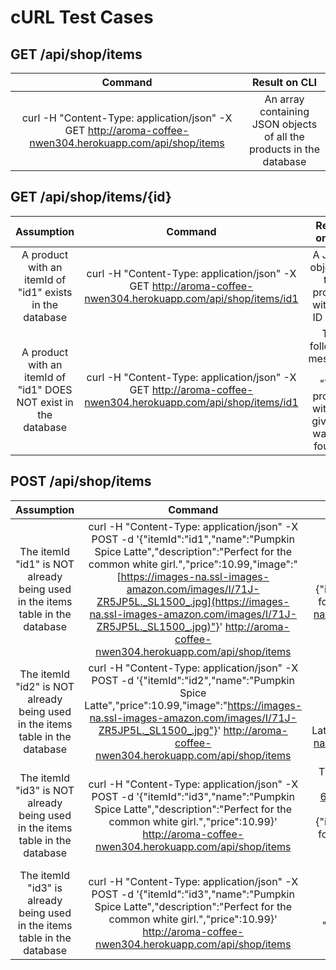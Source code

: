 # cURL Test Cases

## GET /api/shop/items

|                                                 Command                                                  |                            Result on CLI                             |
| :------------------------------------------------------------------------------------------------------: | :------------------------------------------------------------------: |
| curl -H "Content-Type: application/json" -X GET http://aroma-coffee-nwen304.herokuapp.com/api/shop/items | An array containing JSON objects of all the products in the database |

## GET /api/shop/items/{id}

|                            Assumption                            |                                                   Command                                                    |                                Result on CLI                                 |
| :--------------------------------------------------------------: | :----------------------------------------------------------------------------------------------------------: | :--------------------------------------------------------------------------: |
|     A product with an itemId of "id1" exists in the database     | curl -H "Content-Type: application/json" -X GET http://aroma-coffee-nwen304.herokuapp.com/api/shop/items/id1 |                A JSON object of the product with the ID "id1"                |
| A product with an itemId of "id1" DOES NOT exist in the database | curl -H "Content-Type: application/json" -X GET http://aroma-coffee-nwen304.herokuapp.com/api/shop/items/id1 | The following message:<br><br>"The product with the given ID was not found." |

## POST /api/shop/items

|                                  Assumption                                   |                                                                                                                                                      Command                                                                                                                                                       |                                                                                                                                                                                           Result on CLI                                                                                                                                                                                            |
| :---------------------------------------------------------------------------: | :----------------------------------------------------------------------------------------------------------------------------------------------------------------------------------------------------------------------------------------------------------------------------------------------------------------: | :------------------------------------------------------------------------------------------------------------------------------------------------------------------------------------------------------------------------------------------------------------------------------------------------------------------------------------------------------------------------------------------------: |
| The itemId "id1" is NOT already being used in the items table in the database | curl -H "Content-Type: application/json" -X POST -d '{"itemId":"id1","name":"Pumpkin Spice Latte","description":"Perfect for the common white girl.","price":10.99,"image":"[https://images-na.ssl-images-amazon.com/images/I/71J-ZR5JP5L._SL1500_.jpg](https://images-na.ssl-images-amazon.com/images/I/71J-ZR5JP5L._SL1500_.jpg)"}' http://aroma-coffee-nwen304.herokuapp.com/api/shop/items |                                                                     The following JSON object of the posted product:<br><br>{"itemId":"id1","name":"Pumpkin Spice Latte","description":"Perfect for the common white girl.","price":10.99,"image":"https://images-na.ssl-images-amazon.com/images/I/71J-ZR5JP5L._SL1500_.jpg"}                                                                     |
| The itemId "id2" is NOT already being used in the items table in the database |                           curl -H "Content-Type: application/json" -X POST -d '{"itemId":"id2","name":"Pumpkin Spice Latte","price":10.99,"image":"https://images-na.ssl-images-amazon.com/images/I/71J-ZR5JP5L._SL1500_.jpg"}' http://aroma-coffee-nwen304.herokuapp.com/api/shop/items                           |                                               The following JSON object of the posted product, where "description" is "covfefe" by default because it was undefined:<br><br>{"itemId":"id2","name":"Pumpkin Spice Latte","description":"covfefe","price":10.99,"image":"https://images-na.ssl-images-amazon.com/images/I/71J-ZR5JP5L._SL1500_.jpg"}                                                |
| The itemId "id3" is NOT already being used in the items table in the database |                                           curl -H "Content-Type: application/json" -X POST -d '{"itemId":"id3","name":"Pumpkin Spice Latte","description":"Perfect for the common white girl.","price":10.99}' http://aroma-coffee-nwen304.herokuapp.com/api/shop/items                                            | The following JSON object of the posted product, where "image" is "https://images-na.ssl-images-amazon.com/images/I/51O-6mAvpwL._AC_SL1200_.jpg" by default because it was undefined:<br><br>{"itemId":"id3","name":"Pumpkin Spice Latte","description":"Perfect for the common white girl.","price":10.99,"image":"https://images-na.ssl-images-amazon.com/images/I/51O-6mAvpwL._AC_SL1200_.jpg"} |
|   The itemId "id3" is already being used in the items table in the database   |                                           curl -H "Content-Type: application/json" -X POST -d '{"itemId":"id3","name":"Pumpkin Spice Latte","description":"Perfect for the common white girl.","price":10.99}' http://aroma-coffee-nwen304.herokuapp.com/api/shop/items                                            |                                                                                                                                                 The following message:<br><br>"There is already an item with that itemId. itemId must be unique."                                                                                                                                                  |
